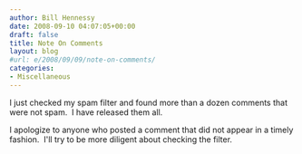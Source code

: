 ```yaml
---
author: Bill Hennessy
date: 2008-09-10 04:07:05+00:00
draft: false
title: Note On Comments
layout: blog
#url: e/2008/09/09/note-on-comments/
categories:
- Miscellaneous
---
```


I just checked my spam filter and found more than a dozen comments that were not spam.  I have released them all.

I apologize to anyone who posted a comment that did not appear in a timely fashion.  I'll try to be more diligent about checking the filter.
